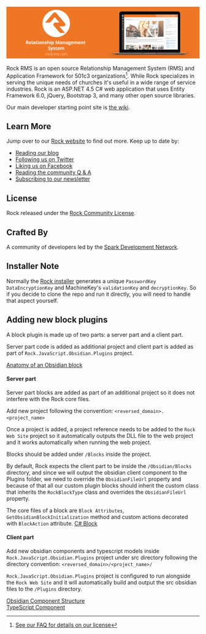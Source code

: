 ![Rock RMS](https://raw.githubusercontent.com/SparkDevNetwork/Rock/develop/Images/github-banner.png)

Rock RMS is an open source Relationship Management System (RMS) and Application
Framework for 501c3 organizations[^1]. While Rock specializes in serving the unique needs of churches it's
useful in a wide range of service industries.  Rock is an ASP.NET 4.5 C# web application
that uses Entity Framework 6.0, jQuery, Bootstrap 3, and many other open source libraries.

Our main developer starting point site is [the wiki](https://github.com/SparkDevNetwork/Rock/wiki).

## Learn More

Jump over to our [Rock website](https://www.rockrms.com/) to find out more. Keep up to date by:

* [Reading our blog](https://community.rockrms.com/connect)
* [Following us on Twitter](https://www.twitter.com/therockrms)
* [Liking us on Facebook](https://www.facebook.com/therockrms)
* [Reading the community Q & A](https://community.rockrms.com/ask)
* [Subscribing to our newsletter](https://www.rockrms.com/Rock/Subscribe)

## License
Rock released under the [Rock Community License](https://www.rockrms.com/license).

## Crafted By

A community of developers led by the [Spark Development Network](https://www.sparkdevnetwork.com/).

## Installer Note

Normally the [Rock installer](https://www.rockrms.com/Download) generates a unique `PasswordKey`
`DataEncryptionKey` and MachineKey's `validationKey` and `decryptionKey`. So if you decide
to clone the repo and run it directly, you will need to handle that aspect yourself.

## Adding new block plugins

A block plugin is made up of two parts: a server part and a client part.

Server part code is added as additional project and client part is added as part of `Rock.JavaScript.Obsidian.Plugins` project.

[Anatomy of an Obsidian block](https://sparkdevnetwork.gitbook.io/obsidian/blocks/creating-blocks#anatomy-of-an-obsidian-block)

#### Server part

Server part blocks are added as part of an additional project so it does not interfere with the Rock core files.

Add new project following the  convention:
`<reversed_domain>.<project_name>`

Once a project is added, a project reference needs to be added to the `Rock Web Site` project so it automatically outputs the DLL file to the web project and it works automatically when running the web project.

Blocks should be added under `/Blocks` inside the project.

By default, Rock expects the client part to be inside the `/Obsidian/Blocks` directory, and since we will output the obsidian client component to the Plugins folder, we need to override the `ObsidianFileUrl` property and because of that all our custom plugin blocks should inherit the custom class that inherits the `RockBlockType` class and overrides the `ObsidianFileUrl` property.

The core files of a block are `Block Attributes`, `GetObsidianBlockInitialization` method and custom actions decorated with `BlockAction` attribute.
[C# Block](https://sparkdevnetwork.gitbook.io/obsidian/blocks/creating-blocks#c-block)

#### Client part

Add new obsidian components and typescript models inside `Rock.JavaScript.Obsidian.Plugins` project under src directory following the directory convention:
`<reversed_domain>/<project_name>/`

`Rock.JavaScript.Obsidian.Plugins` project is configured to run alongside the `Rock Web Site` and it will automatically build and output the src obsidian files to the  `/Plugins` directory.

[Obsidian Component Structure](https://sparkdevnetwork.gitbook.io/obsidian/obsidian-component-structure)\
[TypeScript Component](https://sparkdevnetwork.gitbook.io/obsidian/blocks/creating-blocks#typescript-component)

 [^1]: [See our FAQ for details on our license](https://www.rockrms.com/faq)
